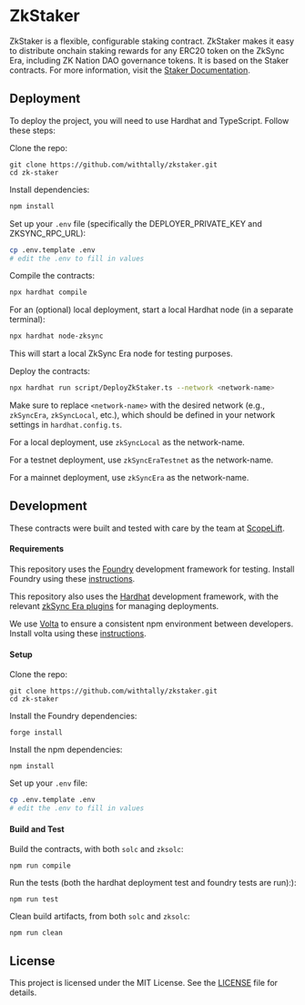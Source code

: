 # ZkStaker

ZkStaker is a flexible, configurable staking contract. ZkStaker makes it easy to distribute onchain staking rewards for any ERC20 token on the ZkSync Era, including ZK Nation DAO governance tokens. It is based on the Staker contracts. For more information, visit the [Staker Documentation](https://example.com/staker-docs).

## Deployment

To deploy the project, you will need to use Hardhat and TypeScript. Follow these steps:

Clone the repo:

```
git clone https://github.com/withtally/zkstaker.git
cd zk-staker
```

Install dependencies:

```bash
npm install
```

Set up your `.env` file (specifically the DEPLOYER_PRIVATE_KEY and ZKSYNC_RPC_URL):

```bash
cp .env.template .env
# edit the .env to fill in values
```

Compile the contracts:

```bash
npx hardhat compile
```

For an (optional) local deployment, start a local Hardhat node (in a separate terminal):

```bash
npx hardhat node-zksync
```

This will start a local ZkSync Era node for testing purposes.

Deploy the contracts:

```bash
npx hardhat run script/DeployZkStaker.ts --network <network-name>
```

Make sure to replace `<network-name>` with the desired network (e.g., `zkSyncEra`, `zkSyncLocal`, etc.), which should be defined in your network settings in `hardhat.config.ts`.

For a local deployment, use `zkSyncLocal` as the network-name.

For a testnet deployment, use `zkSyncEraTestnet` as the network-name.

For a mainnet deployment, use `zkSyncEra` as the network-name.

## Development

These contracts were built and tested with care by the team at [ScopeLift](https://scopelift.co).

#### Requirements

This repository uses the [Foundry](https://book.getfoundry.sh/) development framework for testing. Install Foundry using these [instructions](https://book.getfoundry.sh/getting-started/installation).

This repository also uses the [Hardhat](https://hardhat.org/docs) development framework, with the relevant [zkSync Era plugins](https://docs.zksync.io/build/tooling/hardhat/getting-started.html) for managing deployments.

We use [Volta](https://docs.volta.sh/guide/) to ensure a consistent npm environment between developers. Install volta using these [instructions](https://docs.volta.sh/guide/getting-started).

#### Setup

Clone the repo:

```
git clone https://github.com/withtally/zkstaker.git
cd zk-staker
```

Install the Foundry dependencies:

```
forge install
```

Install the npm dependencies:

```
npm install
```

Set up your `.env` file:

```bash
cp .env.template .env
# edit the .env to fill in values
```

#### Build and Test

Build the contracts, with both `solc` and `zksolc`:

```
npm run compile
```

Run the tests (both the hardhat deployment test and foundry tests are run):):

```
npm run test
```

Clean build artifacts, from both `solc` and `zksolc`:

```
npm run clean
```

## License

This project is licensed under the MIT License. See the [LICENSE](LICENSE-MIT) file for details.
